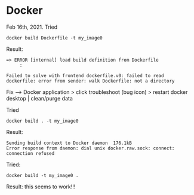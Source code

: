 # Docker

Feb 16th, 2021.
Tried
```
docker build Dockerfile -t my_image0
```
Result:
```
=> ERROR [internal] load build definition from Dockerfile
     :
     
Failed to solve with frontend dockerfile.v0: failed to read dockerfile: error from sender: walk Dockerfile: not a directory
```

Fix --> Docker application > click troubleshoot (bug icon) > restart docker desktop | clean/purge data

Tried
```
docker build . -t my_image0
```

Result:
```
Sending build context to Docker daemon  176.1kB
Error response from daemon: dial unix docker.raw.sock: connect: connection refused
```

Tried:
```
docker build -t my_image0 .
```

Result: this seems to work!!!
